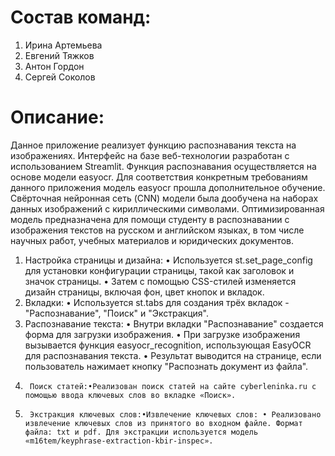 # Состав команд: 
1.	Ирина Артемьева
2.	Евгений Тяжков
3.	Антон Гордон
4.	Сергей Соколов
# Описание:
Данное приложение реализует функцию распознавания текста на изображениях. Интерфейс на базе веб-технологии разработан с использованием Streamlit. Функция распознавания осуществляется на основе модели easyocr.
Для соответствия конкретным требованиям данного приложения модель easyocr прошла дополнительное обучение. Свёрточная нейронная сеть (CNN) модели была дообучена на наборах данных изображений с кириллическими символами.
Оптимизированная модель предназначена для помощи студенту в распознавании с изображения текстов на русском и английском языках, в том числе научных работ, учебных материалов и юридических документов.
1.	Настройка страницы и дизайна:
•	Используется st.set_page_config для установки конфигурации страницы, такой как заголовок и значок страницы.
•	Затем с помощью CSS-стилей изменяется дизайн страницы, включая фон, цвет кнопок и вкладок.
2.	Вкладки:
•	Используется st.tabs для создания трёх вкладок - "Распознавание", "Поиск" и "Экстракция".
3.	Распознавание текста:
•	Внутри вкладки "Распознавание" создается форма для загрузки изображения.
•	При загрузке изображения вызывается функция easyocr_recognition, использующая EasyOCR для распознавания текста.
•	Результат выводится на странице, если пользователь нажимает кнопку "Распознать документ из файла".
4.      Поиск статей:•Реализован поиск статей на сайте cyberleninka.ru с помощью ввода ключевых слов во вкладке «Поиск».  
5.      Экстракция ключевых слов:•Извлечение ключевых слов: • Реализовано извлечение ключевых слов из принятого во входном файле. Формат файла: txt и pdf. Для экстракции используется модель «m16tem/keyphrase-extraction-kbir-inspec».
